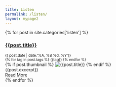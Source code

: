 ```yaml
---
title: Listen
permalink: /listen/
layout: mypage2
---
```


<div class="row">
  <div class="col-xs-12 col-sm-12 col-md-offset-1 col-md-10 col-lg-offset-2 col-lg-8">
    {% for post in site.categories['listen'] %}
      <div class="blog-short">
        <h3><a href="{{post.url | prepend: site.baseurl}}">{{post.title}}</a></h3>
		<div>
		  <small>
			<i class="fa fa-calendar"></i>
			<time>
        {{ post.date | date:'%A, %B %d, %Y'}}
			</time>
		  </small>
         </div>
		<div class="margin10">
          <small>
            <i class="fa fa-tag"></i>
            {% for tag in post.tags %}
              <span class="label label-primary">{{tag}}</span>
            {% endfor %}
          </small>
        </div>
        {% if post.thumbnail %}
          <img src="{{post.thumbnail}}"
          alt="{{post.title}}"  class="pull-left img-responsive thumb margin10 img-thumbnail" />
        {% endif %}
        <article class="excerpt">{{post.excerpt}}</article>
        <a class="pull-right marginBottom10" href="{{post.url | prepend: site.baseurl }}">Read More</a>
      </div>
    {% endfor %}
  </div>
</div>
